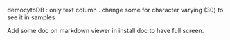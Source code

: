 
democytoDB : only text column . change some for character varying (30) to see it in samples 

Add some doc on markdown viewer in install doc to have full screen. 

